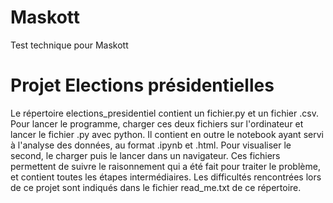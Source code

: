 # Maskott
Test technique pour Maskott

# Projet Elections présidentielles
Le répertoire elections_presidentiel contient un fichier.py et un fichier .csv. Pour lancer le programme, charger ces deux fichiers sur l'ordinateur et lancer le fichier .py avec python.
Il contient en outre le notebook ayant servi à l'analyse des données, au format .ipynb et .html. Pour visualiser le second, le charger puis le lancer dans un navigateur.
Ces fichiers permettent de suivre le raisonnement qui a été fait pour traiter le problème, et contient toutes les étapes intermédiaires.
Les difficultés rencontrées lors de ce projet sont indiqués dans le fichier read_me.txt de ce répertoire.
